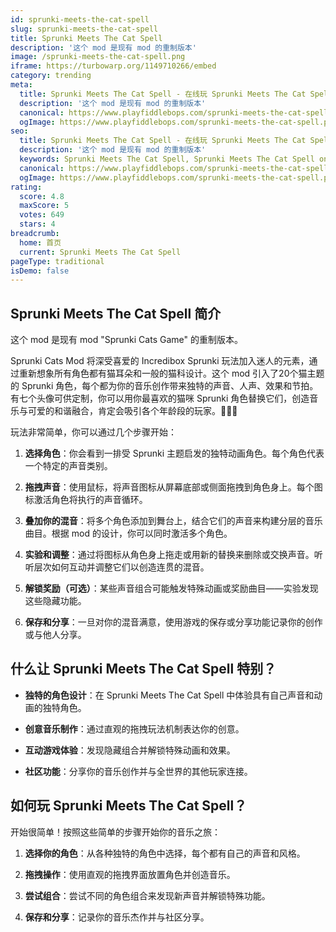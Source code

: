 ```yaml
---
id: sprunki-meets-the-cat-spell
slug: sprunki-meets-the-cat-spell
title: Sprunki Meets The Cat Spell
description: '这个 mod 是现有 mod 的重制版本'
image: /sprunki-meets-the-cat-spell.png
iframe: https://turbowarp.org/1149710266/embed
category: trending
meta:
  title: Sprunki Meets The Cat Spell - 在线玩 Sprunki Meets The Cat Spell
  description: '这个 mod 是现有 mod 的重制版本'
  canonical: https://www.playfiddlebops.com/sprunki-meets-the-cat-spell/
  ogImage: https://www.playfiddlebops.com/sprunki-meets-the-cat-spell.png
seo:
  title: Sprunki Meets The Cat Spell - 在线玩 Sprunki Meets The Cat Spell
  description: '这个 mod 是现有 mod 的重制版本'
  keywords: Sprunki Meets The Cat Spell, Sprunki Meets The Cat Spell online
  canonical: https://www.playfiddlebops.com/sprunki-meets-the-cat-spell/
  ogImage: https://www.playfiddlebops.com/sprunki-meets-the-cat-spell.png
rating:
  score: 4.8
  maxScore: 5
  votes: 649
  stars: 4
breadcrumb:
  home: 首页
  current: Sprunki Meets The Cat Spell
pageType: traditional
isDemo: false
---
```


## Sprunki Meets The Cat Spell 简介

这个 mod 是现有 mod "Sprunki Cats Game" 的重制版本。

Sprunki Cats Mod 将深受喜爱的 Incredibox Sprunki 玩法加入迷人的元素，通过重新想象所有角色都有猫耳朵和一般的猫科设计。这个 mod 引入了20个猫主题的 Sprunki 角色，每个都为你的音乐创作带来独特的声音、人声、效果和节拍。有七个头像可供定制，你可以用你最喜欢的猫咪 Sprunki 角色替换它们，创造音乐与可爱的和谐融合，肯定会吸引各个年龄段的玩家。🐾🎨🎶

玩法非常简单，你可以通过几个步骤开始：

1. **选择角色**：你会看到一排受 Sprunki 主题启发的独特动画角色。每个角色代表一个特定的声音类别。

1. **拖拽声音**：使用鼠标，将声音图标从屏幕底部或侧面拖拽到角色身上。每个图标激活角色将执行的声音循环。

1. **叠加你的混音**：将多个角色添加到舞台上，结合它们的声音来构建分层的音乐曲目。根据 mod 的设计，你可以同时激活多个角色。

1. **实验和调整**：通过将图标从角色身上拖走或用新的替换来删除或交换声音。听听层次如何互动并调整它们以创造连贯的混音。

1. **解锁奖励（可选）**：某些声音组合可能触发特殊动画或奖励曲目——实验发现这些隐藏功能。

1. **保存和分享**：一旦对你的混音满意，使用游戏的保存或分享功能记录你的创作或与他人分享。

## 什么让 Sprunki Meets The Cat Spell 特别？

- **独特的角色设计**：在 Sprunki Meets The Cat Spell 中体验具有自己声音和动画的独特角色。

- **创意音乐制作**：通过直观的拖拽玩法机制表达你的创意。

- **互动游戏体验**：发现隐藏组合并解锁特殊动画和效果。

- **社区功能**：分享你的音乐创作并与全世界的其他玩家连接。

## 如何玩 Sprunki Meets The Cat Spell？

开始很简单！按照这些简单的步骤开始你的音乐之旅：

1. **选择你的角色**：从各种独特的角色中选择，每个都有自己的声音和风格。

1. **拖拽操作**：使用直观的拖拽界面放置角色并创造音乐。

1. **尝试组合**：尝试不同的角色组合来发现新声音并解锁特殊功能。

1. **保存和分享**：记录你的音乐杰作并与社区分享。